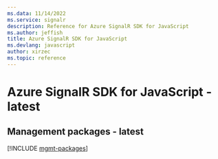 ```yaml
---
ms.data: 11/14/2022
ms.service: signalr
description: Reference for Azure SignalR SDK for JavaScript
ms.author: jeffish
title: Azure SignalR SDK for JavaScript
ms.devlang: javascript
author: xirzec
ms.topic: reference
---
```

# Azure SignalR SDK for JavaScript - latest

## Management packages - latest
[!INCLUDE [mgmt-packages](signalr-mgmt-index.md)]